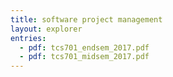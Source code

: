 ```yaml
---
title: software project management
layout: explorer
entries:
  - pdf: tcs701_endsem_2017.pdf
  - pdf: tcs701_midsem_2017.pdf
---
```

